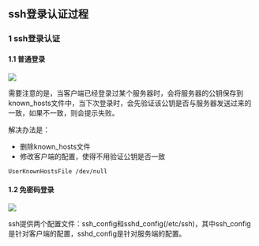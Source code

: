 ## ssh登录认证过程

### 1 ssh登录认证

#### 1.1 普通登录

![](https://github.com/luofengmacheng/design_pattern/blob/master/pics/ssh_learn1.png)

需要注意的是，当客户端已经登录过某个服务器时，会将服务器的公钥保存到known_hosts文件中，当下次登录时，会先验证该公钥是否与服务器发送过来的一致，如果不一致，则会提示失败。

解决办法是：

* 删除known_hosts文件
* 修改客户端的配置，使得不用验证公钥是否一致

```
UserKnownHostsFile /dev/null
```

#### 1.2 免密码登录

![](https://github.com/luofengmacheng/design_pattern/blob/master/pics/ssh_learn2.png)

ssh提供两个配置文件：ssh_config和sshd_config(/etc/ssh)，其中ssh_config是针对客户端的配置，sshd_config是针对服务端的配置。

